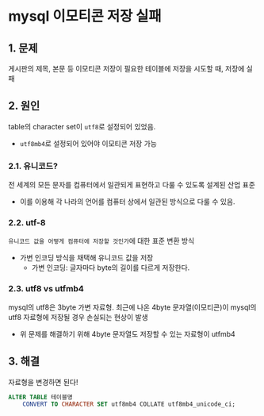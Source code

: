 # mysql 이모티콘 저장 실패

## 1. 문제
게시판의 제목, 본문 등 이모티콘 저장이 필요한 테이블에 저장을 시도할 때, 저장에 실패

## 2. 원인
table의 character set이 `utf8`로 설정되어 있었음.
- `utf8mb4`로 설정되어 있어야 이모티콘 저장 가능
### 2.1. 유니코드?
전 세계의 모든 문자를 컴퓨터에서 일관되게 표현하고 다룰 수 있도록 설계된 산업 표준
- 이를 이용해 각 나라의 언어를 컴퓨터 상에서 일관된 방식으로 다룰 수 있음.
### 2.2. utf-8
`유니코드 값을 어떻게 컴퓨터에 저장할 것인가`에 대한 표준 변환 방식
- 가변 인코딩 방식을 채택해 유니코드 값을 저장
  - 가변 인코딩: 글자마다 byte의 길이를 다르게 저장한다.
### 2.3. utf8 vs utfmb4
mysql의 utf8은 3byte 가변 자료형. 최근에 나온 4byte 문자열(이모티콘)이 mysql의 utf8 자료형에 저장될 경우 손실되는 현상이 발생
- 위 문제를 해결하기 위해 4byte 문자열도 저장할 수 있는 자료형이 utfmb4

## 3. 해결
자료형을 변경하면 된다!
```sql
ALTER TABLE 테이블명
	CONVERT TO CHARACTER SET utf8mb4 COLLATE utf8mb4_unicode_ci;
```